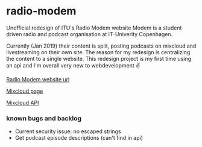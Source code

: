 # radio-modem
Unofficial redesign of ITU's Radio Modem website
Modem is a student driven radio and podcast organisation at IT-Univerity Copenhagen.

Currently (Jan 2019) their content is split, posting podcasts on mixcloud and livestreaming on their own site.
The reason for my redesign is centralizing the content to a single website.
This redesign project is my first time using an api and I'm overall very new to webdevelopment ✌

[Radio Modem website url](https://radiomodem.dk)

[Mixcloud page](https://mixcloud.com/RadioModem/)

[Mixcloud API](https://api.mixcloud.com)

### known bugs and backlog

- Current security issue: no escaped strings
- Get podcast episode descriptions (can't find in api)
